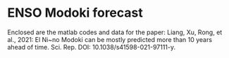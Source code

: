 # ENSO Modoki forecast
Enclosed are the matlab codes and data for the paper: Liang, Xu, Rong, et al., 2021: El Ni\~no Modoki can be mostly predicted more than 10 years ahead of time. Sci. Rep. DOI: 10.1038/s41598-021-97111-y. 
